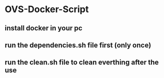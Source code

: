 # OVS-Docker-Script

## install docker in your pc
## run the dependencies.sh file first (only once)
## run the clean.sh file to clean everthing after the use

